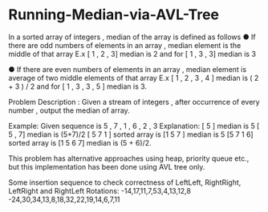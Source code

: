 # Running-Median-via-AVL-Tree

In a sorted array of integers , median of the array is defined as follows
  ● If there are odd numbers of elements in an array , median element is the middle
of that array E.x [ 1 , 2 , 3] median is 2 and for [ 1 , 3 , 3] median is 3

  ● If there are even numbers of elements in an array , median element is average of
two middle elements of that array E.x [ 1 , 2 , 3 , 4 ] median is ( 2 + 3 ) / 2 and for
[ 1 , 3 , 3 , 5 ] median is 3.

Problem Description : Given a stream of integers , after occurrence of every
number , output the median of array.

Example: Given sequence is 5 , 7 , 1 , 6 , 2 , 3
Explanation: [ 5 ] median is 5 [ 5 , 7] median is (5+7)/2 [ 5 7 1 ] sorted array is
[1 5 7 ] median is 5 [5 7 1 6] sorted array is [1 5 6 7] median is (5 + 6)/2.

This problem has alternative approaches using heap, priority queue etc., but this implementation has been done using 
AVL tree only.

Some insertion sequence to check correctness of LeftLeft, RightRight, LeftRight and RightLeft Rotations:
-14,17,11,7,53,4,13,12,8
-24,30,34,13,8,18,32,22,19,14,6,7,11
